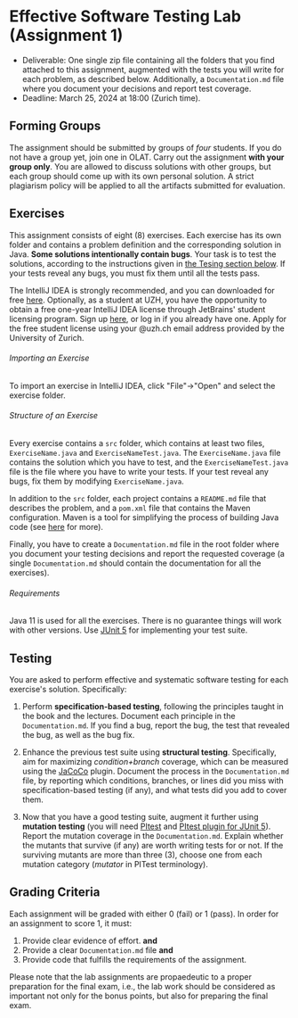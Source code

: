 # Effective Software Testing Lab (Assignment 1)

- Deliverable: One single zip file containing all the folders that you find attached to this assignment, augmented with the tests you will write for each problem, as described below. Additionally, a `Documentation.md` file where you document your decisions and report test coverage.
- Deadline: March 25, 2024 at 18:00 (Zurich time).


## Forming Groups
The assignment should be submitted by groups of *four* students. If you do not have a group yet, join one in OLAT.
Carry out the assignment **with your group only**. You are allowed to discuss solutions with other groups, but each group should come up with its own personal solution. A strict plagiarism policy will be applied to all the artifacts submitted for evaluation.

## Exercises
This assignment consists of eight (8) exercises. Each exercise has its own folder and contains a problem definition and the corresponding solution in Java. **Some solutions intentionally contain bugs**. Your task is to test the solutions, according to the instructions given in [the Tesing section below](#testing). If your tests reveal any bugs, you must fix them until all the tests pass.

The IntelliJ IDEA is strongly recommended, and you can downloaded for free [here](https://www.jetbrains.com/idea/). 
Optionally, as a student at UZH, you have the opportunity to obtain a free one-year IntelliJ IDEA license through JetBrains' student licensing program. Sign up [here](https://www.jetbrains.com/community/education/#students), or log in if you already have one. Apply for the free student license using your @uzh.ch email address provided by the University of Zurich.

###### Importing an Exercise
To import an exercise in IntelliJ IDEA, click "File"->"Open" and select the exercise folder.

###### Structure of an Exercise
Every exercise contains a `src` folder, which contains at least two files,
`ExerciseName.java` and `ExerciseNameTest.java`. The `ExerciseName.java` file contains the solution which you have to test, and the `ExerciseNameTest.java` file is the file where you have to write your tests. If your test reveal any bugs, fix them by modifying `ExerciseName.java`.

In addition to the `src` folder, each project contains a `README.md` file that describes the problem, and a `pom.xml` file that contains the Maven configuration. Maven is a tool for simplifying the process of building Java code (see [here](https://www.jetbrains.com/help/idea/maven-support.html) for more).

Finally, you have to create a `Documentation.md` file in the root folder where you document your testing decisions and report the requested coverage (a single `Documentation.md` should contain the documentation for all the exercises).

###### Requirements
Java 11 is used for all the exercises. There is no guarantee things will work with other versions. Use [JUnit 5](https://maven.apache.org/surefire/maven-surefire-plugin/examples/junit-platform.html) for implementing your test suite.

## Testing 
You are asked to perform effective and systematic software testing for each exercise's solution. Specifically:
1. Perform **specification-based testing**, following the principles taught in the book and the lectures. Document each principle in the `Documentation.md`. If you find a bug, report the bug, the test that revealed the bug, as well as the bug fix.

2. Enhance the previous test suite using **structural testing**. Specifically, aim for maximizing *condition+branch* coverage, which can be measured using the [JaCoCo](https://www.eclemma.org/jacoco/trunk/doc/maven.html) plugin. Document the process in the `Documentation.md` file, by reporting which conditions, branches, or lines did you miss with specification-based testing (if any), and what tests did you add to cover them.

3. Now that you have a good testing suite, augment it further using **mutation testing** (you will need [PItest](https://pitest.org/quickstart/maven/) and [PItest plugin for JUnit 5](https://github.com/pitest/pitest-junit5-plugin)). Report the mutation coverage in the `Documentation.md`. Explain whether the mutants that survive (if any) are worth writing tests for or not. If the surviving mutants are more than three (3), choose one from each mutation category (*mutator* in PITest terminology).  

## Grading Criteria
Each assignment will be graded with either 0 (fail) or 1 (pass). In order for an assignment to score 1, it must: 
1. Provide clear evidence of effort.
**and**
2. Provide a clear `Documentation.md` file 
**and** 
3. Provide code that fulfills the requirements of the assignment.

Please note that the lab assignments are propaedeutic to a proper preparation for the final exam, i.e., the lab work should be considered as important not only for the bonus points, but also for preparing the final exam.
